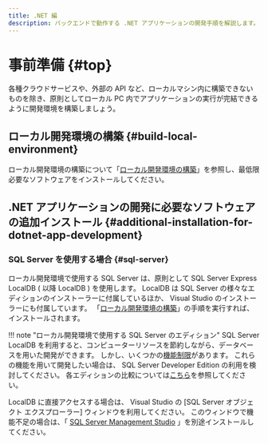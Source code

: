 ```yaml
---
title: .NET 編
description: バックエンドで動作する .NET アプリケーションの開発手順を解説します。
---
```


# 事前準備 {#top}

各種クラウドサービスや、外部の API など、ローカルマシン内に構築できないものを除き、原則としてローカル PC 内でアプリケーションの実行が完結できるように開発環境を構築しましょう。

## ローカル開発環境の構築 {#build-local-environment}

ローカル開発環境の構築について「[ローカル開発環境の構築](../../how-to-develop/local-environment/index.md)」を参照し、最低限必要なソフトウェアをインストールしてください。

## .NET アプリケーションの開発に必要なソフトウェアの追加インストール {#additional-installation-for-dotnet-app-development}

### SQL Server を使用する場合 {#sql-server}

ローカル開発環境で使用する SQL Server は、原則として SQL Server Express LocalDB ( 以降 LocalDB ) を使用します。
LocalDB は SQL Server の様々なエディションのインストーラーに付属しているほか、 Visual Studio のインストーラーにも付属しています。
「[ローカル開発環境の構築](../../how-to-develop/local-environment/index.md)」の手順を実行すれば、インストールされます。

!!! note "ローカル開発環境で使用する SQL Server のエディション"
    SQL Server LocalDB を利用すると、コンピューターリソースを節約しながら、データベースを用いた開発ができます。
    しかし、いくつかの[機能制限](https://learn.microsoft.com/ja-jp/sql/database-engine/configure-windows/sql-server-express-localdb#restrictions)があります。
    これらの機能を用いて開発したい場合は、 SQL Server Developer Edition の利用を検討してください。
    各エディションの比較については[こちら](https://learn.microsoft.com/ja-jp/sql/sql-server/editions-and-components-of-sql-server-2019)を参照してください。

LocalDB に直接アクセスする場合は、 Visual Studio の [SQL Server オブジェクト エクスプローラー] ウィンドウを利用してください。
このウィンドウで機能不足の場合は、「 [SQL Server Management Studio](https://learn.microsoft.com/ja-jp/sql/ssms/download-sql-server-management-studio-ssms) 」を別途インストールしてください。
